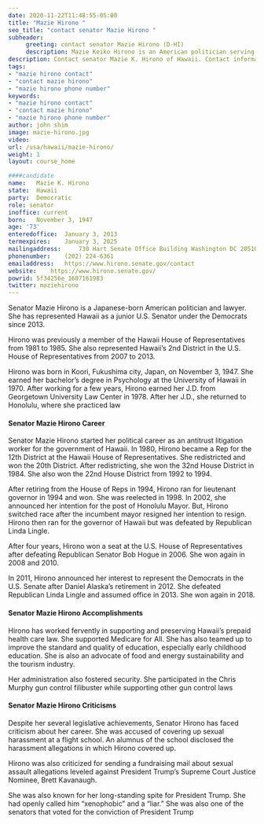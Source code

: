 ```yaml
---
date: 2020-11-22T11:48:55-05:00
title: "Mazie Hirono "
seo_title: "contact senator Mazie Hirono "
subheader:
     greeting: contact senator Mazie Hirono (D-HI) 
     description: Mazie Keiko Hirono is an American politician serving since 2013 as the junior United States Senator from Hawaii. She is a member of the Democratic Party. Hirono served as a member of the Hawaii House of Representatives from 1981 to 1995 and as Hawaii's ninth lieutenant governor from 1994 to 2002, under Ben Cayetano.
description: Contact senator Mazie K. Hirono of Hawaii. Contact information for Mazie K. Hirono includes email address, phone number, and mailing address.
tags: 
- "mazie hirono contact"
- "contact mazie hirono"
- "mazie hirono phone number"
keywords:
- "mazie hirono contact"
- "contact mazie hirono"
- "mazie hirono phone number"
author: john shim
image: mazie-hirono.jpg
video:
url: /usa/hawaii/mazie-hirono/
weight: 1
layout: course_home

####candidate
name:	Mazie K. Hirono
state:	Hawaii
party:	Democratic
role: senator
inoffice: current
born:	November 3, 1947
age: '73'
enteredoffice:	January 3, 2013
termexpires:	January 3, 2025
mailingaddress:		730 Hart Senate Office Building Washington DC 20510
phonenumber:	(202) 224-6361
emailaddress:	https://www.hirono.senate.gov/contact
website:	https://www.hirono.senate.gov/
powrid: 5f34256e_1607161983
twitter: maziehirono
---
```

Senator Mazie Hirono is a Japanese-born American politician and lawyer. She has represented Hawaii as a junior U.S. Senator under the Democrats since 2013.

Hirono was previously a member of the Hawaii House of Representatives from 1981 to 1985. She also represented Hawaii’s 2nd District in the U.S. House of Representatives from 2007 to 2013.

Hirono was born in Koori, Fukushima city, Japan, on November 3, 1947. She earned her bachelor’s degree in Psychology at the University of Hawaii in 1970. After working for a few years, Hirono earned her J.D. from Georgetown University Law Center in 1978. After her J.D., she returned to Honolulu, where she practiced law

#### Senator Mazie Hirono Career

Senator Mazie Hirono started her political career as an antitrust litigation worker for the government of Hawaii. In 1980, Hirono became a Rep for the 12th District at the Hawaii House of Representatives. She redistricted and won the 20th District. After redistricting, she won the 32nd House District in 1984. She also won the 22nd House District from 1992 to 1994.

After retiring from the House of Reps in 1994, Hirono ran for lieutenant governor in 1994 and won. She was reelected in 1998. In 2002, she announced her intention for the post of Honolulu Mayor. But, Hirono switched race after the incumbent mayor resigned her intention to resign. Hirono then ran for the governor of Hawaii but was defeated by Republican Linda Lingle.

After four years, Hirono won a seat at the U.S. House of Representatives after defeating Republican Senator Bob Hogue in 2006. She won again in 2008 and 2010.

In 2011, Hirono announced her interest to represent the Democrats in the U.S. Senate after Daniel Alaska’s retirement in 2012. She defeated Republican Linda Lingle and assumed office in 2013. She won again in 2018.

#### Senator Mazie Hirono Accomplishments

Hirono has worked fervently in supporting and preserving Hawaii’s prepaid health care law. She supported Medicare for All. She has also teamed up to improve the standard and quality of education, especially early childhood education. She is also an advocate of food and energy sustainability and the tourism industry.

Her administration also fostered security. She participated in the Chris Murphy gun control filibuster while supporting other gun control laws

#### Senator Mazie Hirono Criticisms

Despite her several legislative achievements, Senator Hirono has faced criticism about her career. She was accused of covering up sexual harassment at a flight school. An alumnus of the school disclosed the harassment allegations in which Hirono covered up.

Hirono was also criticized for sending a fundraising mail about sexual assault allegations leveled against President Trump’s Supreme Court Justice Nominee, Brett Kavanaugh.

She was also known for her long-standing spite for President Trump. She had openly called him “xenophobic” and a “liar.” She was also one of the senators that voted for the conviction of President Trump